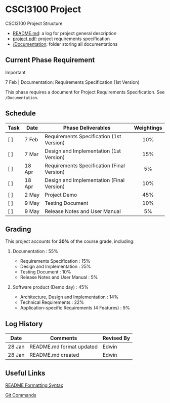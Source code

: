 # CSCI3100 Project
CSCI3100 Project Structure
- [README.md](/README.md): a log for project general description
- [project.pdf](/project.pdf): project requirements specification
- [/Documentation](/Documentation/): folder storing all documentations

## Current Phase Requirement
> [!IMPORTANT]
> 7 Feb | Documentation: Requirements Specification (1st Version)

This phase requires a document for Project Requirements Specification. See `/Documentation`.

## Schedule
| Task | Date | Phase Deliverables | Weightings |
| --- | --- | --- | :---: |
| [ ] | 7 Feb | Requirements Specification (1st Version) | 10% |
| [ ] | 7 Mar | Design and Implementation (1st Version) | 15% |
| [ ] | 18 Apr | Requirements Specification (Final Version) | 5% |
| [ ] | 18 Apr | Design and Implementation (Final Version) | 10% |
| [ ] | 2 May | Project Demo | 45% |
| [ ] | 9 May | Testing Document | 10% |
| [ ] | 9 May | Release Notes and User Manual | 5% |


## Grading
This project accounts for **30%** of the course grade, including:

1. Documentation : 55%
    - Requirements Specification : 15%
    - Design and Implementation : 25%
    - Testing Document : 10%
    - Release Notes and User Manual : 5%

2. Software product (Demo day) : 45%
    - Architecture, Design and Implementation : 14%
    - Technical Requirements : 22%
    - Application-specific Requirements (4 Features) : 9%

## Log History
| Date | Comments | Revised By |
| --- | --- | --- |
| 28 Jan | README.md format updated | Edwin |
| 28 Jan | README.md created | Edwin |

## Useful Links
[README Formatting Syntax](https://docs.github.com/en/get-started/writing-on-github/getting-started-with-writing-and-formatting-on-github/basic-writing-and-formatting-syntax)

[Git Commands](https://www.geeksforgeeks.org/useful-github-commands/)